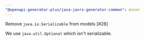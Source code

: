 ```yaml
---
"@openapi-generator-plus/java-jaxrs-generator-common": minor
---
```


Remove `java.io.Serializable` from models [#28]

We use `java.util.Optional` which isn't serializable.
